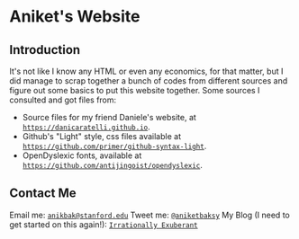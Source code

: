 # Aniket's Website

## Introduction
It's not like I know any HTML or even any economics, for that matter, but I did manage to scrap together a bunch of codes from different sources and figure out some basics to put this website together. Some sources I consulted and got files from: 

* Source files for my friend Daniele's website, at [``https://danicaratelli.github.io``](https://github.com/danicaratelli/danicaratelli.github.io).
* Github's "Light" style, css files available at [``https://github.com/primer/github-syntax-light``](https://github.com/primer/github-syntax-light).
* OpenDyslexic fonts, available at [``https://github.com/antijingoist/opendyslexic``](https://github.com/antijingoist/opendyslexic).

## Contact Me
Email me: [``anikbak@stanford.edu``](mailto:anikbak@stanford.edu)
Tweet me: [``@aniketbaksy``](https://twitter.com/aniketbaksy)
My Blog (I need to get started on this again!): [``Irrationally Exuberant``](https://irrationallyexuberantanikbak.wordpress.com/)
